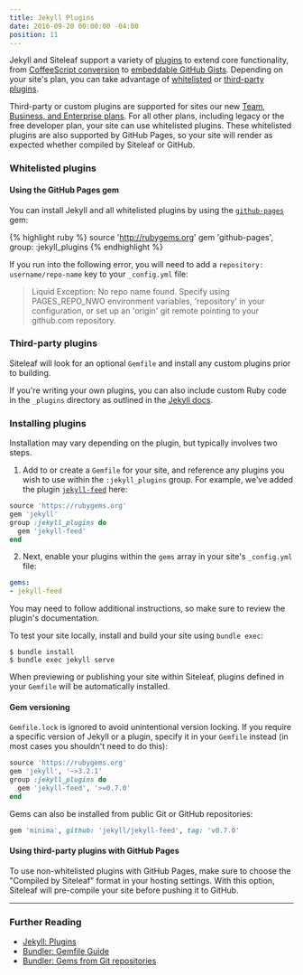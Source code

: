 ```yaml
---
title: Jekyll Plugins
date: 2016-09-20 00:00:00 -04:00
position: 11
---
```


Jekyll and Siteleaf support a variety of [plugins](https://jekyllrb.com/docs/plugins/) to extend core functionality, from [CoffeeScript conversion](https://github.com/jekyll/jekyll-coffeescript) to [embeddable GitHub Gists](https://github.com/jekyll/jekyll-gist). Depending on your site's plan, you can take advantage of [whitelisted](#whitelisted-plugins) or [third-party plugins](#third-party-plugins).

Third-party or custom plugins are supported for sites our new [Team, Business, and Enterprise plans](https://www.siteleaf.com/plans). For all other plans, including legacy or the free developer plan, your site can use whitelisted plugins. These whitelisted plugins are also supported by GitHub Pages, so your site will render as expected whether compiled by Siteleaf or GitHub.

### Whitelisted plugins

<ul class="supported-plugins"></ul>

#### Using the GitHub Pages gem

You can install Jekyll and all whitelisted plugins by using the [`github-pages`](https://github.com/github/pages-gem) gem:

{% highlight ruby %}
source 'http://rubygems.org'
gem 'github-pages', group: :jekyll_plugins
{% endhighlight %}

If you run into the following error, you will need to add a `repository: username/repo-name` key to your `_config.yml` file:

> Liquid Exception: No repo name found. Specify using PAGES_REPO_NWO environment variables, 'repository' in your configuration, or set up an 'origin' git remote pointing to your github.com repository.

### Third-party plugins

Siteleaf will look for an optional `Gemfile` and install any custom plugins prior to building.

If you're writing your own plugins, you can also include custom Ruby code in the `_plugins` directory as outlined in the [Jekyll docs](https://jekyllrb.com/docs/plugins/).

### Installing plugins

Installation may vary depending on the plugin, but typically involves two steps.

1) Add to or create a `Gemfile` for your site, and reference any plugins you wish to use within the `:jekyll_plugins` group. For example, we've added the plugin [`jekyll-feed`](https://github.com/jekyll/jekyll-feed) here:

```ruby
source 'https://rubygems.org'
gem 'jekyll'
group :jekyll_plugins do
  gem 'jekyll-feed'
end
```

2) Next, enable your plugins within the `gems` array in your site's `_config.yml` file:


```yaml
gems:
- jekyll-feed
```

You may need to follow additional instructions, so make sure to review the plugin's documentation.

To test your site locally, install and build your site using `bundle exec`:

```
$ bundle install
$ bundle exec jekyll serve
```

When previewing or publishing your site within Siteleaf, plugins defined in your `Gemfile` will be automatically installed.

#### Gem versioning

`Gemfile.lock` is ignored to avoid unintentional version locking. If you require a specific version of Jekyll or a plugin, specify it in your `Gemfile` instead (in most cases you shouldn't need to do this):

```ruby
source 'https://rubygems.org'
gem 'jekyll', '~>3.2.1'
group :jekyll_plugins do
  gem 'jekyll-feed', '>=0.7.0'
end
```

Gems can also be installed from public Git or GitHub repositories:

```ruby
gem 'minima', github: 'jekyll/jekyll-feed', tag: 'v0.7.0'
```

#### Using third-party plugins with GitHub Pages

To use non-whitelisted plugins with GitHub Pages, make sure to choose the "Compiled by Siteleaf" format in your hosting settings. With this option, Siteleaf will pre-compile your site before pushing it to GitHub.

---

### Further Reading

- [Jekyll: Plugins](https://jekyllrb.com/docs/plugins/)
- [Bundler: Gemfile Guide](http://bundler.io/v1.13/gemfile.html)
- [Bundler: Gems from Git repositories](http://bundler.io/git.html)

